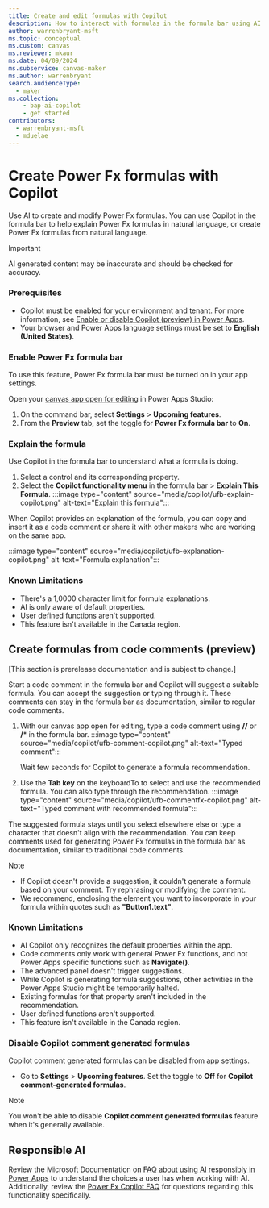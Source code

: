 ```yaml
---
title: Create and edit formulas with Copilot
description: How to interact with formulas in the formula bar using AI.
author: warrenbryant-msft
ms.topic: conceptual
ms.custom: canvas
ms.reviewer: mkaur
ms.date: 04/09/2024
ms.subservice: canvas-maker
ms.author: warrenbryant
search.audienceType: 
  - maker
ms.collection: 
    - bap-ai-copilot
    - get started
contributors:
  - warrenbryant-msft
  - mduelae
---
```


# Create Power Fx formulas with Copilot

 Use AI to create and modify Power Fx formulas. You can use Copilot in the formula bar to help explain Power Fx formulas in natural language, or create Power Fx formulas from natural language.


> [!IMPORTANT]
> AI generated content may be inaccurate and should be checked for accuracy.

### Prerequisites
- Copilot must be enabled for your environment and tenant. For more information, see [Enable or disable Copilot (preview) in Power Apps](ai-overview.md#enable-or-disable-copilot-preview-in-power-apps).
- Your browser and Power Apps language settings must be set to **English (United States)**.

### Enable Power Fx formula bar
To use this feature, Power Fx formula bar must be turned on in your app settings.

Open your [canvas app open for editing](edit-app.md) in Power Apps Studio:

1. On the command bar, select **Settings** > **Upcoming features**.
2. From the **Preview** tab, set the toggle for **Power Fx formula bar** to **On**.

### Explain the formula

Use Copilot in the formula bar to understand what a formula is doing.

1. Select a control and its corresponding property.
1. Select the **Copilot functionality menu** in the formula bar > **Explain This Formula**.
:::image type="content" source="media/copilot/ufb-explain-copilot.png" alt-text="Explain this formula":::

When Copilot provides an explanation of the formula, you can copy and insert it as a code comment or share it with other makers who are working on the same app.


:::image type="content" source="media/copilot/ufb-explanation-copilot.png" alt-text="Formula explanation":::


### Known Limitations
- There's a 1,0000 character limit for formula explanations.
- AI is only aware of default properties.
- User defined functions aren't supported.
- This feature isn't available in the Canada region.

## Create formulas from code comments (preview)

[This section is prerelease documentation and is subject to change.]

Start a code comment in the formula bar and Copilot will suggest a suitable formula. You can accept the suggestion or typing through it. These comments can stay in the formula bar as documentation, similar to regular code comments.

1. With our canvas app open for editing, type a code comment using **//** or **/*** in the formula bar.
:::image type="content" source="media/copilot/ufb-comment-copilot.png" alt-text="Typed comment":::

    Wait few seconds for Copilot to generate a formula recommendation.

1. Use the **Tab key** on the keyboardTo to select and use the recommended formula. You can also type through the recommendation.
:::image type="content" source="media/copilot/ufb-commentfx-copilot.png" alt-text="Typed comment with recommended formula":::

The suggested formula stays until you select elsewhere else or type a character that doesn't align with the recommendation. You can keep comments used for generating Power Fx formulas in the formula bar as documentation, similar to traditional code comments.

> [!NOTE]
> - If Copilot doesn't provide a suggestion, it couldn't generate a formula based on your comment. Try rephrasing or modifying the comment.
> - We recommend, enclosing the element you want to incorporate in your formula within quotes such as **"Button1.text"**.


### Known Limitations
- AI Copilot only recognizes the default properties within the app.
- Code comments only work with general Power Fx functions, and not Power Apps specific functions such as **Navigate()**.
- The advanced panel doesn't trigger suggestions.
- While Copilot is generating formula suggestions, other activities in the Power Apps Studio might be temporarily halted.
- Existing formulas for that property aren't included in the recommendation.
- User defined functions aren't supported.
- This feature isn't available in the Canada region.

### Disable Copilot comment generated formulas

 Copilot comment generated formulas can be disabled from app settings.

- Go to **Settings** > **Upcoming features**. Set the toggle to **Off** for **Copilot comment-generated formulas**.



> [!NOTE]
> You won't be able to disable **Copilot comment generated formulas** feature when it's generally available.

## Responsible AI

Review the Microsoft Documentation on [FAQ about using AI responsibly in Power Apps](../common/responsible-ai-overview.md) to understand the choices a user has when working with AI. Additionally, review the [Power Fx Copilot FAQ](../common/pfx-copilot-faq.md) for questions regarding this functionality specifically.
